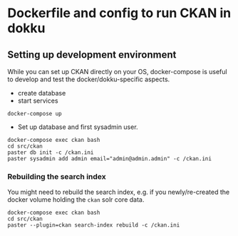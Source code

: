 Dockerfile and config to run CKAN in dokku
==========================================

Setting up development environment
----------------------------------

While you can set up CKAN directly on your OS, docker-compose is useful to develop and test the docker/dokku-specific aspects.

- create database
- start services
```
docker-compose up
```
- Set up database and first sysadmin user.
```
docker-compose exec ckan bash
cd src/ckan
paster db init -c /ckan.ini
paster sysadmin add admin email="admin@admin.admin" -c /ckan.ini
```

### Rebuilding the search index

You might need to rebuild the search index, e.g. if you newly/re-created the docker volume holding the `ckan` solr core data.

```
docker-compose exec ckan bash
cd src/ckan
paster --plugin=ckan search-index rebuild -c /ckan.ini
```